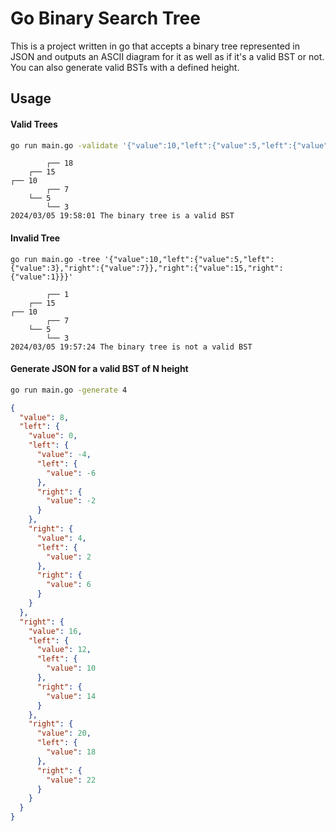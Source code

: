 # Go Binary Search Tree
This is a project written in go that accepts a binary tree represented in JSON and outputs an ASCII diagram for it as well as if it's a valid BST or not. You can also generate valid BSTs with a defined height.

## Usage

#### Valid Trees

```bash
go run main.go -validate '{"value":10,"left":{"value":5,"left":{"value":3},"right":{"value":7}},"right":{"value":15,"right":{"value":18}}}'
```

```
        ┌── 18
    ┌── 15
┌── 10
        ┌── 7
    └── 5
        └── 3
2024/03/05 19:58:01 The binary tree is a valid BST
```

#### Invalid Tree

```shell
go run main.go -tree '{"value":10,"left":{"value":5,"left":{"value":3},"right":{"value":7}},"right":{"value":15,"right":{"value":1}}}'
```

```
        ┌── 1
    ┌── 15
┌── 10
        ┌── 7
    └── 5
        └── 3
2024/03/05 19:57:24 The binary tree is not a valid BST
```

#### Generate JSON for a valid BST of N height

```bash
go run main.go -generate 4
```
```json
{
  "value": 8,
  "left": {
    "value": 0,
    "left": {
      "value": -4,
      "left": {
        "value": -6
      },
      "right": {
        "value": -2
      } 
    },
    "right": {
      "value": 4,
      "left": {
        "value": 2
      },
      "right": {
        "value": 6
      }
    }
  },
  "right": {
    "value": 16,
    "left": {
      "value": 12,
      "left": {
        "value": 10
      },
      "right": {
        "value": 14
      }
    },
    "right": {
      "value": 20,
      "left": {
        "value": 18
      },
      "right": {
        "value": 22
      }
    }
  }
}
```